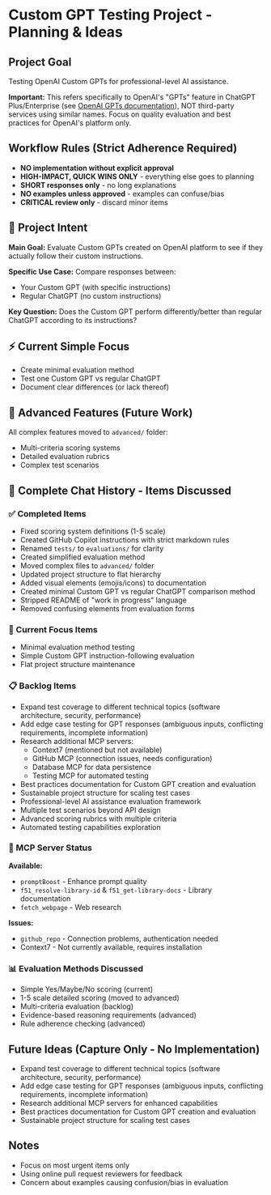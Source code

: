 # Custom GPT Testing Project - Planning & Ideas

## Project Goal

Testing OpenAI Custom GPTs for professional-level AI assistance. 

**Important:** This refers specifically to OpenAI's "GPTs" feature in ChatGPT Plus/Enterprise (see [OpenAI GPTs documentation](https://openai.com/index/introducing-gpts/)), NOT third-party services using similar names. Focus on quality evaluation and best practices for OpenAI's platform only.

## Workflow Rules (Strict Adherence Required)

- **NO implementation without explicit approval**
- **HIGH-IMPACT, QUICK WINS ONLY** - everything else goes to planning
- **SHORT responses only** - no long explanations
- **NO examples unless approved** - examples can confuse/bias
- **CRITICAL review only** - discard minor items

## 🎯 Project Intent

**Main Goal:** Evaluate Custom GPTs created on OpenAI platform to see if they actually follow their custom instructions.

**Specific Use Case:** Compare responses between:

- Your Custom GPT (with specific instructions)
- Regular ChatGPT (no custom instructions)

**Key Question:** Does the Custom GPT perform differently/better than regular ChatGPT according to its instructions?

## ⚡ Current Simple Focus

- Create minimal evaluation method
- Test one Custom GPT vs regular ChatGPT
- Document clear differences (or lack thereof)

## 🔄 Advanced Features (Future Work)

All complex features moved to `advanced/` folder:

- Multi-criteria scoring systems
- Detailed evaluation rubrics
- Complex test scenarios

## 📝 Complete Chat History - Items Discussed

### ✅ Completed Items

- Fixed scoring system definitions (1-5 scale)
- Created GitHub Copilot instructions with strict markdown rules
- Renamed `tests/` to `evaluations/` for clarity
- Created simplified evaluation method
- Moved complex files to `advanced/` folder
- Updated project structure to flat hierarchy
- Added visual elements (emojis/icons) to documentation
- Created minimal Custom GPT vs regular ChatGPT comparison method
- Stripped README of "work in progress" language
- Removed confusing elements from evaluation forms

### 🎯 Current Focus Items

- Minimal evaluation method testing
- Simple Custom GPT instruction-following evaluation
- Flat project structure maintenance

### 📋 Backlog Items

- Expand test coverage to different technical topics (software architecture, security, performance)
- Add edge case testing for GPT responses (ambiguous inputs, conflicting requirements, incomplete information)
- Research additional MCP servers:
  - Context7 (mentioned but not available)
  - GitHub MCP (connection issues, needs configuration)
  - Database MCP for data persistence
  - Testing MCP for automated testing
- Best practices documentation for Custom GPT creation and evaluation
- Sustainable project structure for scaling test cases
- Professional-level AI assistance evaluation framework
- Multiple test scenarios beyond API design
- Advanced scoring rubrics with multiple criteria
- Automated testing capabilities exploration

### 🔧 MCP Server Status

**Available:**

- `promptBoost` - Enhance prompt quality
- `f51_resolve-library-id` & `f51_get-library-docs` - Library documentation
- `fetch_webpage` - Web research

**Issues:**

- `github_repo` - Connection problems, authentication needed
- Context7 - Not currently available, requires installation

### 📊 Evaluation Methods Discussed

- Simple Yes/Maybe/No scoring (current)
- 1-5 scale detailed scoring (moved to advanced)
- Multi-criteria evaluation (backlog)
- Evidence-based reasoning requirements (advanced)
- Rule adherence checking (advanced)

## Future Ideas (Capture Only - No Implementation)

- Expand test coverage to different technical topics (software architecture, security, performance)
- Add edge case testing for GPT responses (ambiguous inputs, conflicting requirements, incomplete information)
- Research additional MCP servers for enhanced capabilities
- Best practices documentation for Custom GPT creation and evaluation
- Sustainable project structure for scaling test cases

## Notes

- Focus on most urgent items only
- Using online pull request reviewers for feedback
- Concern about examples causing confusion/bias in evaluation
